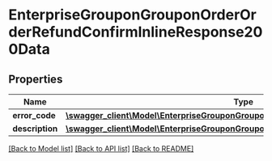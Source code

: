 # EnterpriseGrouponGrouponOrderOrderRefundConfirmInlineResponse200Data

## Properties
Name | Type | Description | Notes
------------ | ------------- | ------------- | -------------
**error_code** | [**\swagger_client\Model\EnterpriseGrouponGrouponOrderOrderRefundConfirmErrorCode**](EnterpriseGrouponGrouponOrderOrderRefundConfirmErrorCode.md) |  | 
**description** | [**\swagger_client\Model\EnterpriseGrouponGrouponOrderOrderRefundConfirmDescription**](EnterpriseGrouponGrouponOrderOrderRefundConfirmDescription.md) |  | 

[[Back to Model list]](../README.md#documentation-for-models) [[Back to API list]](../README.md#documentation-for-api-endpoints) [[Back to README]](../README.md)

